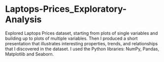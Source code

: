 # Laptops-Prices_Exploratory-Analysis
 Explored Laptops Prices dataset, starting from plots of single variables and building up to plots of multiple variables. Then I produced a short presentation that illustrates interesting properties, trends, and relationships that I discovered in the dataset. I used the Python libraries: NumPy, Pandas, Matplotlib and Seaborn.
